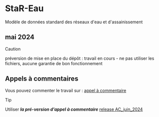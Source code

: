 # StaR-Eau
Modèle de données standard des réseaux d'eau et d'assainissement

## mai 2024

> [!CAUTION]
> préversion de mise en place du dépôt : travail en cours - ne pas utiliser les fichiers, aucune garantie de bon fonctionnement

## Appels à commentaires

Vous pouvez commenter le travail sur  : [appel à commentaire](https://cryptpad.fr/sheet/#/2/sheet/edit/wfNUCXes-vLBmd1O1kalH-T2/embed/)

> [!TIP]
> Utiliser **_la pré-version d'appel à commentaire_** [release AC_juin_2024](https://github.com/cnigfr/Reseaux-eaux/releases/tag/AC_juin_2024)
